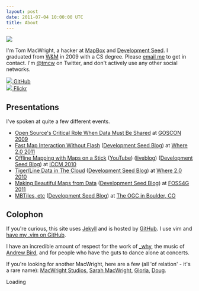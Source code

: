 ```yaml
---
layout: post
date: 2011-07-04 10:00:00 UTC
title: About
---
```


<div class='shutter-300'>
  <img src='http://farm4.static.flickr.com/3438/3351376251_17a831c250_z.jpg' />
</div>

<p itemscope itemtype="http://schema.org/Person">
I'm <span itemprop='name'>Tom MacWright</span>, a <span itemprop='jobTitle'>hacker</span> at <a itemprop='worksFor' href='http://mapbox.com/'>MapBox</a> and <a itemprop='worksFor' href='http://developmentseed.org/'>Development Seed</a>. I graduated from <a href='http://wm.edu/' itemtype='alumniOf'>W&M</a> in 2009 with a CS degree. Please <a itemtype='email' href='mailto:tom@macwright.org'>email me</a> to get in contact. I'm <a itemtype='contactPoint' href='http://twitter.com/tmcw'>@tmcw</a> on Twitter, and don't actively use any other social networks.
</p>

<div class='image-cube'>
  <div>
  <a href='http://github.com/tmcw/'>
  <img src='http://farm7.static.flickr.com/6138/5954373327_735d1c43e4_o.jpg' />
    <span>GitHub</span>
  </a>
  </div>
  <div>
  <a href='http://flickr.com/photos/tmcw'>
  <img src='http://farm7.static.flickr.com/6007/5954369487_416645a2d2_o.jpg' />
    <span>Flickr</span>
  </a>
  </div>
</div>

## Presentations

I've spoken at quite a few different events.

* [Open Source's Critical Role When Data Must Be Shared](http://goscon.org/dc-presentations-archive) at [GOSCON 2009](http://goscon.org/)
* [Fast Map Interaction Without Flash](http://www.archive.org/details/Where2.0FastMapInteractionWithoutFlash) ([Development Seed Blog](http://developmentseed.org/blog/2010/oct/26/where-20-proposed-sessions-open-source-tools-fast-custom-maps-online-and)) at [Where 2.0 2011](http://where2conf.com/where2011)
* [Offline Mapping with Maps on a Stick](http://www.archive.org/details/OfflineMappingWithMapsOnAStick) ([YouTube](http://www.youtube.com/watch?v=jfREVxIswCU)) ([liveblog](http://jilliancyork.com/2010/10/01/ignite-talk-tom-macwright/)) ([Development Seed Blog](http://developmentseed.org/blog/2009/oct/16/crisis-mapping-conference-talking-drupal-managing-news-and-sms-data-collection)) at [ICCM 2010](http://crisismappers.net/)
* [Tiger/Line Data in The Cloud](http://www.archive.org/details/TigerlineDataInAmazonsCloud) ([Development Seed Blog](http://developmentseed.org/blog/2009/may/19/hosting-tiger-us-census-data-amazons-cloud)) at [Where 2.0 2010](http://where2conf.com/2010)
* [Making Beautiful Maps from Data](http://macwright.org/presentations/foss4g/1.html) ([Development Seed Blog](http://developmentseed.org/blog/2011/09/14/presenting-fast-beautiful-maps-foss4g/)) at [FOSS4G 2011](http://2011.foss4g.org/)
* [MBTiles, etc](http://www.archive.org/details/MbtilesStandardsAtTheOgc) ([Development Seed Blog](http://developmentseed.org/blog/2011/09/20/advancing-fast-open-mapping-standards/)) at [The OGC in Boulder, CO](http://www.opengeospatial.org/event/1109tc)

## Colophon

If you're curious, this site uses [Jekyll](http://jekyllrb.com) and is hosted by [GitHub](http://github.com). I use vim and [have my .vim on GitHub](https://github.com/tmcw/.vim).

I have an incredible amount of respect for the work of [_why](http://viewsourcecode.org/why/), the music of [Andrew Bird](http://andrewbird.net), and for people who have the guts to dance alone at concerts.

If you're looking for another MacWright, here are a few (all 'of relation' - it's a rare name): [MacWright Studios](http://macwright.com/), [Sarah MacWright](http://sarahmacwright.com), [Gloria](http://orthostatictremor.org), [Doug](http://www.highlandercapital.com/).

<div id="cse" style="width: 100%;">Loading</div>
<script src="http://www.google.com/jsapi" type="text/javascript"></script>
<script type="text/javascript">
  google.load('search', '1', {language : 'en', style : google.loader.themes.MINIMALIST});
  google.setOnLoadCallback(function() {
    var customSearchControl = new google.search.CustomSearchControl('013300548148778840370:msob-nrhszy');
    customSearchControl.setResultSetSize(google.search.Search.FILTERED_CSE_RESULTSET);
    customSearchControl.draw('cse');
  }, true);
</script>
